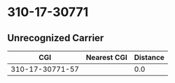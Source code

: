 # 310-17-30771
## Unrecognized Carrier


| CGI | Nearest CGI | Distance |
|-----|-------------|----------|
| 310-17-30771-57 |  | 0.0 |
